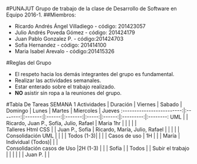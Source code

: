 #PUNAJUT
Grupo de trabajo de la clase de Desarrollo de Software en Equipo 2016-1.
##Miembros:
* Ricardo Andrés Ángel Villadiego - código: 201423057
* Julio Andrés Poveda Gómez - código: 201424179
* Juan Pablo Gonzalez P. - código:201424703
* Sofia Hernandez - código: 201414100
* Maria Isabel Arevalo - código:201415326
 

#Reglas del Grupo
* El respeto hacia los demás integrantes del grupo es fundamental.
* Realizar las actividades semanales.
* Estar enterado sobre el trabajo realizado.
* **NO** asistir sin ropa a la reuniones del grupo.

#Tabla De Tareas SEMANA 1
Actividades                | Duración | Viernes | Sabado | Domingo | Lunes | Martes | Miercoles | Jueves
:-------------------------:|:--------:|:-------:|:------:|:-------:|:-----:|:------:|:---------:|:--------:
UML                        |          | Ricardo, Juan P., Sofía, Julio, Rafael | Maria 1hr | | | | |   
Talleres Html CSS          |          | Juan P., Sofía | Ricardo, María, Julio, Rafael | | | | |
Consolidación UML          |          |         |        | Todos (1-3)| | | |
Casos de uso               |   1H     |         |        | María   |  Individual (Todos)| | |                  
Consolidación casos de Uso |2H (1-3)  |         |        | Sofía   |       | Todos      | |
Subir el trabajo           |          |         |        |         |       | Juan P. | |
